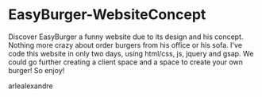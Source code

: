 # EasyBurger-WebsiteConcept

Discover EasyBurger a funny website due to its design and his concept. 
Nothing more crazy about order burgers from his office or his sofa. 
I've code this website in only two days, using html/css, js, jquery and gsap. 
We could go further creating a client space and a space to create your own burger! 
So enjoy!

arlealexandre
